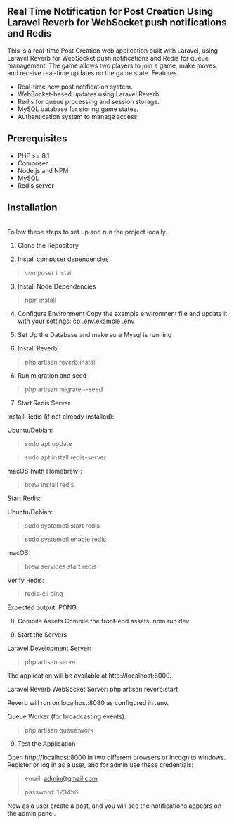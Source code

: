 ## Real Time Notification for Post Creation Using Laravel Reverb for WebSocket push notifications and Redis

This is a real-time Post Creation web application built with Laravel, using Laravel Reverb for WebSocket push notifications and Redis for queue management. The game allows two players to join a game, make moves, and receive real-time updates on the game state.
Features

- Real-time new post notification system.
- WebSocket-based updates using Laravel Reverb.
- Redis for queue processing and session storage.
- MySQL database for storing game states.
- Authentication system to manage access.

## Prerequisites

- PHP >= 8.1
- Composer
- Node.js and NPM
- MySQL
- Redis server

## Installation
<br>
Follow these steps to set up and run the project locally.

1. Clone the Repository

2. Install composer dependencies 
> composer install

3. Install Node Dependencies
> npm install

4. Configure Environment
   Copy the example environment file and update it with your settings:
   cp .env.example .env

5. Set Up the Database and make sure Mysql is running

6. Install Reverb:
> php artisan reverb:install

6. Run migration and seed 
> php artisan migrate --seed

7. Start Redis Server

Install Redis (if not already installed):

Ubuntu/Debian:
>sudo apt update

>sudo apt install redis-server

macOS (with Homebrew):
>brew install redis

Start Redis:

Ubuntu/Debian:
>sudo systemctl start redis

>sudo systemctl enable redis


macOS:
>brew services start redis

Verify Redis:
>redis-cli ping

Expected output: PONG.


8. Compile Assets
   Compile the front-end assets:
   npm run dev

9. Start the Servers

Laravel Development Server:
>php artisan serve

The application will be available at http://localhost:8000.

Laravel Reverb WebSocket Server:
php artisan reverb:start

Reverb will run on localhost:8080 as configured in .env.

Queue Worker (for broadcasting events):
>php artisan queue:work



9. Test the Application

Open http://localhost:8000 in two different browsers or incognito windows.
Register or log in as a user, and for admin use these credentials:
> email: admin@gmail.com
> 
> password: 123456


Now as a user create a post, and you will see the notifications appears on the admin panel.
